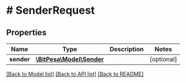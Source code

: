# # SenderRequest

## Properties

Name | Type | Description | Notes
------------ | ------------- | ------------- | -------------
**sender** | [**\BitPesa\Model\Sender**](Sender.md) |  | [optional] 

[[Back to Model list]](../../README.md#documentation-for-models) [[Back to API list]](../../README.md#documentation-for-api-endpoints) [[Back to README]](../../README.md)


